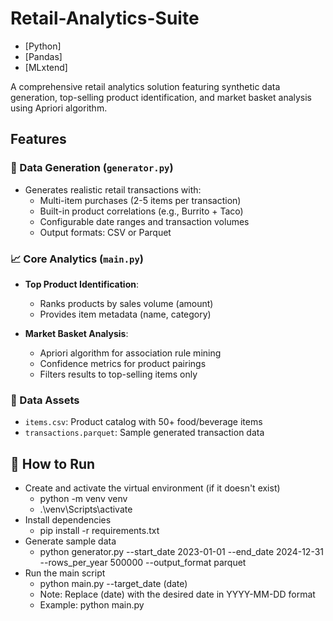 # Retail-Analytics-Suite

- [Python]
- [Pandas] 
- [MLxtend] 

A comprehensive retail analytics solution featuring synthetic data generation, top-selling product identification, and market basket analysis using Apriori algorithm.

## Features

### 🛒 Data Generation (`generator.py`)
- Generates realistic retail transactions with:
  - Multi-item purchases (2-5 items per transaction)
  - Built-in product correlations (e.g., Burrito + Taco)
  - Configurable date ranges and transaction volumes
  - Output formats: CSV or Parquet

### 📈 Core Analytics (`main.py`)
- **Top Product Identification**:
  - Ranks products by sales volume (amount)
  - Provides item metadata (name, category)

- **Market Basket Analysis**:
  - Apriori algorithm for association rule mining
  - Confidence metrics for product pairings
  - Filters results to top-selling items only

### 📂 Data Assets
- `items.csv`: Product catalog with 50+ food/beverage items
- `transactions.parquet`: Sample generated transaction data

## 🚀 How to Run

- Create and activate the virtual environment (if it doesn't exist)
  - python -m venv venv
  - .\venv\Scripts\activate
- Install dependencies
  - pip install -r requirements.txt
- Generate sample data
  -  python generator.py --start_date 2023-01-01 --end_date 2024-12-31 --rows_per_year 500000 --output_format parquet
- Run the main script
  - python main.py --target_date (date)
  - Note: Replace (date) with the desired date in YYYY-MM-DD format  
  - Example: python main.py 

